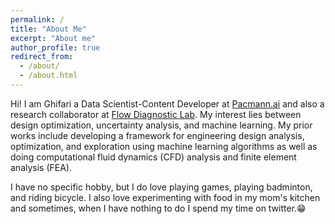 ```yaml
---
permalink: /
title: "About Me"
excerpt: "About me"
author_profile: true
redirect_from: 
  - /about/
  - /about.html
---
```


Hi! I am Ghifari a Data Scientist-Content Developer at [Pacmann.ai](https://pacmann.ai/) and also a research collaborator at [Flow Diagnostic Lab](https://flowdiagnostics.ftmd.itb.ac.id/). My interest lies between design optimization, uncertainty analysis, and machine learning. My prior works include developing a framework for engineering design analysis, optimization, and exploration using machine learning algorithms as well as doing computational fluid dynamics (CFD) analysis and finite element analysis (FEA). 

I have no specific hobby, but I do love playing games, playing badminton, and riding bicycle. I also love experimenting with food in my mom's kitchen and sometimes, when I have nothing to do I spend my time on twitter.😁
